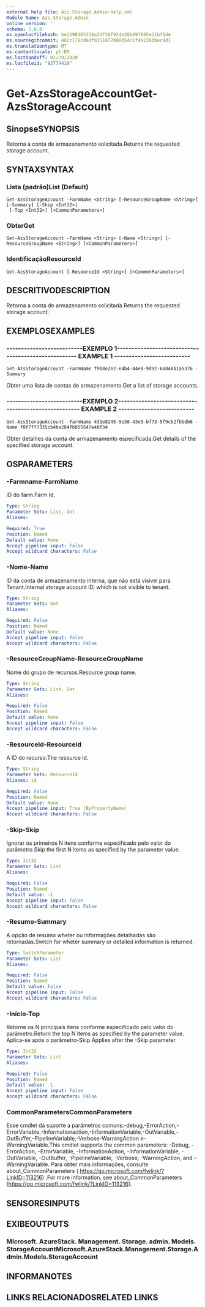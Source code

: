 ```yaml
---
external help file: Azs.Storage.Admin-help.xml
Module Name: Azs.Storage.Admin
online version: ''
schema: 2.0.0
ms.openlocfilehash: be2198103338a3df56f924e28b497095e21bf1de
ms.sourcegitcommit: 4d2c178cd6df9151877b08d54c1f4a228dbec9d1
ms.translationtype: MT
ms.contentlocale: pt-BR
ms.lasthandoff: 01/29/2020
ms.locfileid: "93774419"
---
```

# <span data-ttu-id="1f56e-101">Get-AzsStorageAccount</span><span class="sxs-lookup"><span data-stu-id="1f56e-101">Get-AzsStorageAccount</span></span>

## <span data-ttu-id="1f56e-102">Sinopse</span><span class="sxs-lookup"><span data-stu-id="1f56e-102">SYNOPSIS</span></span>
<span data-ttu-id="1f56e-103">Retorna a conta de armazenamento solicitada.</span><span class="sxs-lookup"><span data-stu-id="1f56e-103">Returns the requested storage account.</span></span>

## <span data-ttu-id="1f56e-104">SYNTAX</span><span class="sxs-lookup"><span data-stu-id="1f56e-104">SYNTAX</span></span>

### <span data-ttu-id="1f56e-105">Lista (padrão)</span><span class="sxs-lookup"><span data-stu-id="1f56e-105">List (Default)</span></span>
```
Get-AzsStorageAccount -FarmName <String> [-ResourceGroupName <String>] [-Summary] [-Skip <Int32>]
 [-Top <Int32>] [<CommonParameters>]
```

### <span data-ttu-id="1f56e-106">Obter</span><span class="sxs-lookup"><span data-stu-id="1f56e-106">Get</span></span>
```
Get-AzsStorageAccount -FarmName <String> [-Name <String>] [-ResourceGroupName <String>] [<CommonParameters>]
```

### <span data-ttu-id="1f56e-107">Identificação</span><span class="sxs-lookup"><span data-stu-id="1f56e-107">ResourceId</span></span>
```
Get-AzsStorageAccount [-ResourceId <String>] [<CommonParameters>]
```

## <span data-ttu-id="1f56e-108">DESCRITIVO</span><span class="sxs-lookup"><span data-stu-id="1f56e-108">DESCRIPTION</span></span>
<span data-ttu-id="1f56e-109">Retorna a conta de armazenamento solicitada.</span><span class="sxs-lookup"><span data-stu-id="1f56e-109">Returns the requested storage account.</span></span>

## <span data-ttu-id="1f56e-110">EXEMPLOS</span><span class="sxs-lookup"><span data-stu-id="1f56e-110">EXAMPLES</span></span>

### <span data-ttu-id="1f56e-111">--------------------------EXEMPLO 1--------------------------</span><span class="sxs-lookup"><span data-stu-id="1f56e-111">-------------------------- EXAMPLE 1 --------------------------</span></span>
```
Get-AzsStorageAccount -FarmName f9b8e2e2-e4b4-44e0-9d92-6a848b1a5376 -Summary
```

<span data-ttu-id="1f56e-112">Obter uma lista de contas de armazenamento.</span><span class="sxs-lookup"><span data-stu-id="1f56e-112">Get a list of storage accounts.</span></span>

### <span data-ttu-id="1f56e-113">--------------------------EXEMPLO 2--------------------------</span><span class="sxs-lookup"><span data-stu-id="1f56e-113">-------------------------- EXAMPLE 2 --------------------------</span></span>
```
Get-AzsStorageAccount -FarmName 431e8245-9e38-43e9-bf73-5f9cb2fbbdb6 -Name f8f7ff7335cb4ba284fb855547e48f34
```

<span data-ttu-id="1f56e-114">Obter detalhes da conta de armazenamento especificada.</span><span class="sxs-lookup"><span data-stu-id="1f56e-114">Get details of the specified storage account.</span></span>

## <span data-ttu-id="1f56e-115">OS</span><span class="sxs-lookup"><span data-stu-id="1f56e-115">PARAMETERS</span></span>

### <span data-ttu-id="1f56e-116">-Farmname</span><span class="sxs-lookup"><span data-stu-id="1f56e-116">-FarmName</span></span>
<span data-ttu-id="1f56e-117">ID do farm.</span><span class="sxs-lookup"><span data-stu-id="1f56e-117">Farm Id.</span></span>

```yaml
Type: String
Parameter Sets: List, Get
Aliases: 

Required: True
Position: Named
Default value: None
Accept pipeline input: False
Accept wildcard characters: False
```

### <span data-ttu-id="1f56e-118">-Nome</span><span class="sxs-lookup"><span data-stu-id="1f56e-118">-Name</span></span>
<span data-ttu-id="1f56e-119">ID da conta de armazenamento interna, que não está visível para Tenant.</span><span class="sxs-lookup"><span data-stu-id="1f56e-119">Internal storage account ID, which is not visible to tenant.</span></span>

```yaml
Type: String
Parameter Sets: Get
Aliases: 

Required: False
Position: Named
Default value: None
Accept pipeline input: False
Accept wildcard characters: False
```

### <span data-ttu-id="1f56e-120">-ResourceGroupName</span><span class="sxs-lookup"><span data-stu-id="1f56e-120">-ResourceGroupName</span></span>
<span data-ttu-id="1f56e-121">Nome do grupo de recursos.</span><span class="sxs-lookup"><span data-stu-id="1f56e-121">Resource group name.</span></span>

```yaml
Type: String
Parameter Sets: List, Get
Aliases: 

Required: False
Position: Named
Default value: None
Accept pipeline input: False
Accept wildcard characters: False
```

### <span data-ttu-id="1f56e-122">-ResourceId</span><span class="sxs-lookup"><span data-stu-id="1f56e-122">-ResourceId</span></span>
<span data-ttu-id="1f56e-123">A ID do recurso.</span><span class="sxs-lookup"><span data-stu-id="1f56e-123">The resource id.</span></span>

```yaml
Type: String
Parameter Sets: ResourceId
Aliases: id

Required: False
Position: Named
Default value: None
Accept pipeline input: True (ByPropertyName)
Accept wildcard characters: False
```

### <span data-ttu-id="1f56e-124">-Skip</span><span class="sxs-lookup"><span data-stu-id="1f56e-124">-Skip</span></span>
<span data-ttu-id="1f56e-125">Ignorar os primeiros N itens conforme especificado pelo valor do parâmetro.</span><span class="sxs-lookup"><span data-stu-id="1f56e-125">Skip the first N items as specified by the parameter value.</span></span>

```yaml
Type: Int32
Parameter Sets: List
Aliases: 

Required: False
Position: Named
Default value: -1
Accept pipeline input: False
Accept wildcard characters: False
```

### <span data-ttu-id="1f56e-126">-Resumo</span><span class="sxs-lookup"><span data-stu-id="1f56e-126">-Summary</span></span>
<span data-ttu-id="1f56e-127">A opção de resumo wheter ou informações detalhadas são retornadas.</span><span class="sxs-lookup"><span data-stu-id="1f56e-127">Switch for wheter summary or detailed information is returned.</span></span>

```yaml
Type: SwitchParameter
Parameter Sets: List
Aliases: 

Required: False
Position: Named
Default value: False
Accept pipeline input: False
Accept wildcard characters: False
```

### <span data-ttu-id="1f56e-128">-Início</span><span class="sxs-lookup"><span data-stu-id="1f56e-128">-Top</span></span>
<span data-ttu-id="1f56e-129">Retorne os N principais itens conforme especificado pelo valor do parâmetro.</span><span class="sxs-lookup"><span data-stu-id="1f56e-129">Return the top N items as specified by the parameter value.</span></span>
<span data-ttu-id="1f56e-130">Aplica-se após o parâmetro-Skip.</span><span class="sxs-lookup"><span data-stu-id="1f56e-130">Applies after the -Skip parameter.</span></span>

```yaml
Type: Int32
Parameter Sets: List
Aliases: 

Required: False
Position: Named
Default value: -1
Accept pipeline input: False
Accept wildcard characters: False
```

### <span data-ttu-id="1f56e-131">CommonParameters</span><span class="sxs-lookup"><span data-stu-id="1f56e-131">CommonParameters</span></span>
<span data-ttu-id="1f56e-132">Esse cmdlet dá suporte a parâmetros comuns:-debug,-ErrorAction,-ErrorVariable,-Informationaction,-InformationVariable,-OutVariable,-OutBuffer,-PipelineVariable,-Verbose-WarningAction e-WarningVariable.</span><span class="sxs-lookup"><span data-stu-id="1f56e-132">This cmdlet supports the common parameters: -Debug, -ErrorAction, -ErrorVariable, -InformationAction, -InformationVariable, -OutVariable, -OutBuffer, -PipelineVariable, -Verbose, -WarningAction, and -WarningVariable.</span></span> <span data-ttu-id="1f56e-133">Para obter mais informações, consulte about_CommonParameters ( https://go.microsoft.com/fwlink/?LinkID=113216) .</span><span class="sxs-lookup"><span data-stu-id="1f56e-133">For more information, see about_CommonParameters (https://go.microsoft.com/fwlink/?LinkID=113216).</span></span>

## <span data-ttu-id="1f56e-134">SENSORES</span><span class="sxs-lookup"><span data-stu-id="1f56e-134">INPUTS</span></span>

## <span data-ttu-id="1f56e-135">EXIBE</span><span class="sxs-lookup"><span data-stu-id="1f56e-135">OUTPUTS</span></span>

### <span data-ttu-id="1f56e-136">Microsoft. AzureStack. Management. Storage. admin. Models. StorageAccount</span><span class="sxs-lookup"><span data-stu-id="1f56e-136">Microsoft.AzureStack.Management.Storage.Admin.Models.StorageAccount</span></span>

## <span data-ttu-id="1f56e-137">INFORMA</span><span class="sxs-lookup"><span data-stu-id="1f56e-137">NOTES</span></span>

## <span data-ttu-id="1f56e-138">LINKS RELACIONADOS</span><span class="sxs-lookup"><span data-stu-id="1f56e-138">RELATED LINKS</span></span>

